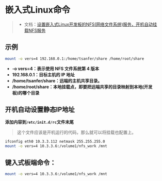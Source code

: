 # 嵌入式Linux命令

> - 文档：[设置嵌入式Linux开发板的NFS(网络文件系统)服务，开机自动挂载NFS服务](https://blog.csdn.net/qq_27961843/article/details/103325967/)

## 示例

```sh
mount -o vers=4 192.168.0.1:/home/tsanfer/share /home/root/share
```

- **-o vers=4：表示使用 NFS 文件系统第 4 版本**
- **192.168.0.1：目标主机的 IP 地址**
- **/home/tsanfer/share：远端的主机共享目录。**
- **/home/root/share：本地挂载点，即要把远端共享的目录映射到本地(开发板)的哪个目录**



## 开机自动设置静态IP地址

**添加内容到`/etc/init.d/rc`文件末尾**

> 这个文件应该是开机运行的代码，那么就可以将挂载也配置上。

```sh
ifconfig eth0 10.3.3.112 netmask 255.255.255.0
mount -o vers=4 10.3.3.6:/volume1/nfs_work /mnt
```





## 键入式板端命令：

```sh
mount -o vers=4 10.3.3.6:/volume1/nfs_work /mnt
```

